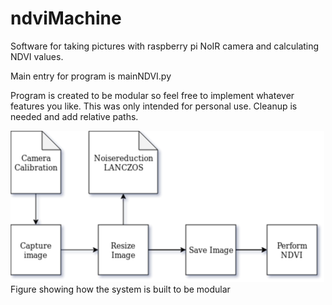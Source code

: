 # ndviMachine

Software for taking pictures with raspberry pi NoIR camera and calculating NDVI values.

Main entry for program is mainNDVI.py

Program is created to be modular so feel free to implement whatever features you like. This was only intended for personal use. 
Cleanup is needed and add relative paths.  
  
![alt text](https://github.com/PiddePannkauga/ndviMachine/blob/master/CameraSystem.png)  
Figure showing how the system is built to be modular
